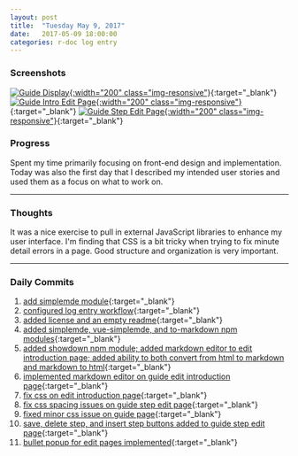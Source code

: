 ```yaml
---
layout: post
title:  "Tuesday May 9, 2017"
date:   2017-05-09 18:00:00
categories: r-doc log entry
---
```


### Screenshots

[![Guide Display]({{site.baseurl}}/images/week1/05-09-guide-display.png){:width="200" class="img-resonsive"}]({{site.baseurl}}/images/week1/05-09-guide-display.png){:target="_blank"}
[![Guide Intro Edit Page]({{site.baseurl}}/images/week1/05-09-guide-intro-edit.png){:width="200" class="img-responsive"}]({{site.baseurl}}/images/week1/05-09-guide-intro-edit.png){:target="_blank"}
[![Guide Step Edit Page]({{site.baseurl}}/images/week1/05-09-guide-step-edit.png){:width="200" class="img-responsive"}]({{site.baseurl}}/images/week1/05-09-guide-step-edit.png){:target="_blank"}

### Progress

Spent my time primarily focusing on front-end design and implementation. Today was also the first day that I described my intended user stories and used them as a focus on what to work on.

---

### Thoughts 

It was a nice exercise to pull in external JavaScript libraries to enhance my user interface. I'm finding that CSS is a bit tricky when trying to fix minute detail errors in a page. Good structure and organization is very important.

---

### Daily Commits

1. [add simplemde module](https://github.com/roberthamel/r-doc/commit/aa04449fc4bb327f39608938cfb67c99c0de9e06){:target="_blank"}
2. [configured log entry workflow](https://github.com/roberthamel/r-doc/commit/8883a341e392d787e4e65292978de41bf3205acf){:target="_blank"}
3. [added license and an empty readme](https://github.com/roberthamel/r-doc/commit/ffa5c0682ca2524e34c200927f345ff86bcf62a6){:target="_blank"}
4. [added simplemde, vue-simplemde, and to-markdown npm modules](https://github.com/roberthamel/r-doc/commit/e4190b2b9de8228bfc8373bb7afc935a8993eb31){:target="_blank"}
5. [added showdown npm module; added markdown editor to edit introduction page; added ability to both convert from html to markdown and markdown to html](https://github.com/roberthamel/r-doc/commit/73c865cc3c6b33eed24b601414f984a093d13273){:target="_blank"}
6. [implemented markdown editor on guide edit introduction page](https://github.com/roberthamel/r-doc/commit/d6e4a811fd491c9ba90f05bcfb8ba413940968dc){:target="_blank"}
7. [fix css on edit introduction page](https://github.com/roberthamel/r-doc/commit/b5f21183cab9ed75aa7d84027584c9363ddbb98e){:target="_blank"}
8. [fix css spacing issues on guide step edit page](https://github.com/roberthamel/r-doc/commit/59aee815cdaaa215a05fa58f87251915efcaa1b5){:target="_blank"}
9. [fixed minor css issue on guide page](https://github.com/roberthamel/r-doc/commit/7efb6c008f306eae4e590563f9818e3f211295fe){:target="_blank"}
10. [save, delete step, and insert step buttons added to guide step edit page](https://github.com/roberthamel/r-doc/commit/dfb07ec76a08a8c38be5983dbae095bcc7b1a9ef){:target="_blank"}
11. [bullet popup for edit pages implemented](https://github.com/roberthamel/r-doc/commit/9d8edd97314b7aa40cecab9b409a610aee5ed0ff){:target="_blank"}